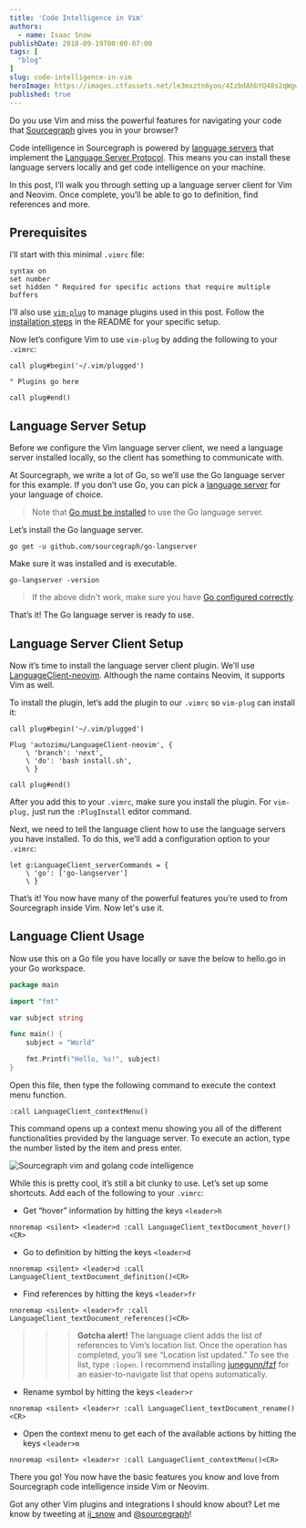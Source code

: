 ```yaml
---
title: 'Code Intelligence in Vim'
authors:
  - name: Isaac Snow
publishDate: 2018-09-19T00:00-07:00
tags: [
  "blog"
]
slug: code-intelligence-in-vim
heroImage: https://images.ctfassets.net/le3mxztn6yoo/4IzbdAhbYQ48s2qWgwAS26/6de0af95399f0eb3c43128aca88f67a0/sourcegraph-vim-golang-code-intelligence.png
published: true
---
```


Do you use Vim and miss the powerful features for navigating your code that [Sourcegraph](https://sourcegraph.com) gives you in your browser?

Code intelligence in Sourcegraph is powered by [language servers](http://langserver.org/) that implement the [Language Server Protocol](https://microsoft.github.io/language-server-protocol/). This means you can install these language servers locally and get code intelligence on your machine.

In this post, I’ll walk you through setting up a language server client for Vim and Neovim. Once complete, you’ll be able to go to definition, find references and more.

## Prerequisites

I’ll start with this minimal `.vimrc` file:

```vim
syntax on
set number
set hidden " Required for specific actions that require multiple buffers
```

I’ll also use [`vim-plug`](https://github.com/junegunn/vim-plug) to manage plugins used in this post. Follow the [installation steps](https://github.com/junegunn/vim-plug#installation) in the README for your specific setup.

Now let’s configure Vim to use `vim-plug` by adding the following to your `.vimrc`:

```vim
call plug#begin('~/.vim/plugged')

" Plugins go here

call plug#end()
```

## Language Server Setup

Before we configure the Vim language server client, we need a language server installed locally, so the client has something to communicate with.

At Sourcegraph, we write a lot of Go, so we’ll use the Go language server for this example. If you don’t use Go, you can pick a [language server](http://langserver.org/) for your language of choice.
> Note that [Go must be installed](https://golang.org/dl/) to use the Go language server.

Let’s install the Go language server.

```shell
go get -u github.com/sourcegraph/go-langserver
```

Make sure it was installed and is executable.

```shell
go-langserver -version
```

> If the above didn't work, make sure you have [Go configured correctly](https://golang.org/doc/install#testing).

That’s it! The Go language server is ready to use.

## Language Server Client Setup

Now it’s time to install the language server client plugin. We’ll use [LanguageClient-neovim](https://github.com/autozimu/LanguageClient-neovim). Although the name contains Neovim, it supports Vim as well.

To install the plugin, let’s add the plugin to our `.vimrc` so `vim-plug` can install it:

```vim
call plug#begin('~/.vim/plugged')

Plug 'autozimu/LanguageClient-neovim', {
    \ 'branch': 'next',
    \ 'do': 'bash install.sh',
    \ }

call plug#end()
```

After you add this to your `.vimrc`, make sure you install the plugin. For `vim-plug,` just run the `:PlugInstall` editor command.

Next, we need to tell the language client how to use the language servers you have installed. To do this, we’ll add a configuration option to your `.vimrc`:

```vim
let g:LanguageClient_serverCommands = {
    \ 'go': ['go-langserver']
    \ }
```

That’s it! You now have many of the powerful features you’re used to from Sourcegraph inside Vim. Now let's use it.

## Language Client Usage

Now use this on a Go file you have locally or save the below to hello.go in your Go workspace.

```go
package main

import "fmt"

var subject string

func main() {
    subject = "World"

    fmt.Printf("Hello, %s!", subject)
}
```

Open this file, then type the following command to execute the context menu function.

```shell
:call LanguageClient_contextMenu()
```

This command opens up a context menu showing you all of the different functionalities provided by the language server. To execute an action, type the number listed by the item and press enter.

![Sourcegraph vim and golang code intelligence](https://images.ctfassets.net/le3mxztn6yoo/c999K2j8NqqCAMAwwuySM/a95eb91f8b0e481d32f28b1e8466e436/sourcegraph-vim-golang-code-intelligence.gif)


While this is pretty cool, it’s still a bit clunky to use. Let’s set up some shortcuts. Add each of the following to your `.vimrc`:

* Get “hover” information by hitting the keys `<leader>h`
```vim
nnoremap <silent> <leader>d :call LanguageClient_textDocument_hover()<CR>
```

* Go to definition by hitting the keys `<leader>d`
```vim
nnoremap <silent> <leader>d :call LanguageClient_textDocument_definition()<CR>
```

* Find references by hitting the keys `<leader>fr`
```vim
nnoremap <silent> <leader>fr :call LanguageClient_textDocument_references()<CR>
```

>>> **Gotcha alert!** The language client adds the list of references to Vim’s location list. Once the operation has completed, you’ll see “Location list updated.” To see the list, type `:lopen`. I recommend installing [junegunn/fzf](https://github.com/junegunn/fzf) for an easier-to-navigate list that opens automatically.

* Rename symbol by hitting the keys `<leader>r`
```vim
nnoremap <silent> <leader>r :call LanguageClient_textDocument_rename()<CR>
```

* Open the context menu to get each of the available actions by hitting the keys `<leader>m`
```vim
nnoremap <silent> <leader>r :call LanguageClient_contextMenu()<CR>
```

There you go! You now have the basic features you know and love from Sourcegraph code intelligence inside Vim or Neovim.

Got any other Vim plugins and integrations I should know about? Let me know by tweeting at [ij_snow](https://twitter.com/ij_snow) and [@sourcegraph](https://twitter.com/sourcegraph)!

